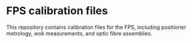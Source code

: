 # FPS calibration files

This repository contains calibration files for the FPS, including positioner metrology, wok measurements, and optic fibre assemblies.

